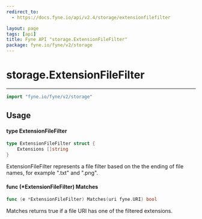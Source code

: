 ```yaml
---
redirect_to:
  - https://docs.fyne.io/api/v2.4/storage/extensionfilefilter

layout: page
tags: [api]
title: Fyne API "storage.ExtensionFileFilter"
package: fyne.io/fyne/v2/storage
---
```

# storage.ExtensionFileFilter
---

```go
import "fyne.io/fyne/v2/storage"
```

## Usage

#### type ExtensionFileFilter

```go
type ExtensionFileFilter struct {
	Extensions []string
}
```

ExtensionFileFilter represents a file filter based on the the ending of file names, for example ".txt" and ".png".

#### func (*ExtensionFileFilter) Matches

```go
func (e *ExtensionFileFilter) Matches(uri fyne.URI) bool
```
Matches returns true if a file URI has one of the filtered extensions.
